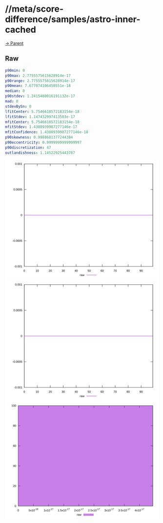 
# //meta/score-difference/samples/astro-inner-cached

[→ Parent](../..)


## Raw


```yaml
p90min: 0
p90max: 2.7755575615628914e-17
p90range: 2.7755575615628914e-17
p90mean: 7.677074106450551e-18
median: 0
p90stdev: 1.2415480016191132e-17
mad: 0
stdevBySn: 0
lfitCenter: 5.7546618572183154e-18
lfitStdev: 1.147432997413503e-17
mfitCenter: 5.7546618572183154e-18
mfitStdev: 1.4380939987277146e-17
mfitConfidence: 1.4380939987277146e-18
p90skewness: 0.9988681377244384
p90eccentricity: 0.9999999999999997
p90discretization: 47
outlandishness: 1.14522925443787

```

![PLOT: raw-values](./raw/values.svg)![PLOT: raw-sorted](./raw/sorted.svg)![PLOT: raw-histogram](./raw/histogram.svg)